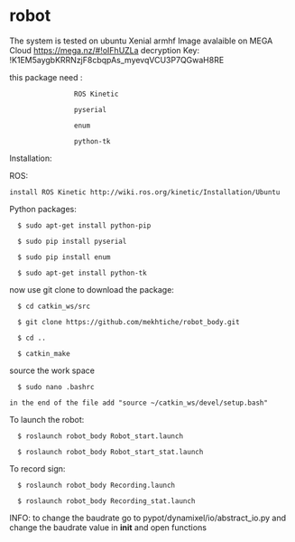 # robot
The system is tested on ubuntu Xenial armhf
Image avalaible on MEGA Cloud https://mega.nz/#!oIFhUZLa decryption Key: !K1EM5aygbKRRNzjF8cbqpAs_myevqVCU3P7QGwaH8RE

this package need : 

                    ROS Kinetic 

                    pyserial
                    
                    enum
                    
                    python-tk
                    
Installation:

  ROS:
  
    install ROS Kinetic http://wiki.ros.org/kinetic/Installation/Ubuntu
        
  
  Python packages:
  
      $ sudo apt-get install python-pip

      $ sudo pip install pyserial

      $ sudo pip install enum

      $ sudo apt-get install python-tk

  now use git clone to download the package:

      $ cd catkin_ws/src

      $ git clone https://github.com/mekhtiche/robot_body.git

      $ cd ..

      $ catkin_make
  
  source the work space
  
      $ sudo nano .bashrc
    
    in the end of the file add "source ~/catkin_ws/devel/setup.bash"
    
    
  To launch the robot:

      $ roslaunch robot_body Robot_start.launch

      $ roslaunch robot_body Robot_start_stat.launch

  To record sign:

      $ roslaunch robot_body Recording.launch

      $ roslaunch robot_body Recording_stat.launch



  INFO: to change the baudrate go to pypot/dynamixel/io/abstract_io.py and change the baudrate value in __init__ and open functions
